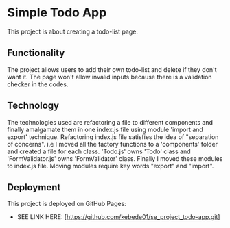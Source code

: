 # Simple Todo App
This project is about creating a todo-list page.

## Functionality

The project allows users to add their own todo-list and delete if they don't want it.
The page won't allow invalid inputs because there is a validation checker in the codes.

## Technology

The technologies used are refactoring a file to different components and finally amalgamate them in one index.js file using module 'import and export' technique.
Refactoring index.js file satisfies the idea of "separation of concerns". i.e I moved all the factory functions to a 'components' folder and created a file for each class. 'Todo.js' owns 'Todo' class and 'FormValidator.js' owns 'FormValidator' class. Finally I moved these modules to index.js file.
Moving modules require key words "export" and "import".

## Deployment

This project is deployed on GitHub Pages:

- SEE LINK HERE:
  [https://github.com/kebede01/se_project_todo-app.git]
